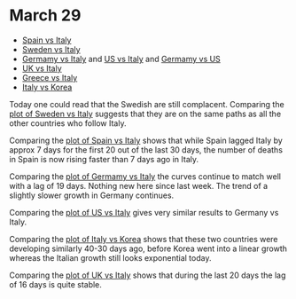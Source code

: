 # March 29

- [Spain vs Italy](../plots/2020-03-29/Spain-Italy.png)
- [Sweden vs Italy](../plots/2020-03-29/Swedem-Italy.png)
- [Germamy vs Italy](../plots/2020-03-29/German-Italy.png) and [US vs Italy](../plots/2020-03-29/US-Italy.png) and [Germamy vs US](../plots/2020-03-29/Germany-US.png)
- [UK vs Italy](../plots/2020-03-29/UK-Italy.png)
- [Greece vs Italy](../plots/2020-03-29/Greece-Italy.png)
- [Italy vs Korea](../plots/2020-03-29/Italy-South_Korea.png)

Today one could read that the Swedish are still complacent. Comparing the [plot of Sweden vs Italy](../plots/2020-03-29/Swedem-Italy.png) suggests that they are on the same paths as all the other countries who follow Italy.

Comparing the [plot of Spain vs Italy](../plots/2020-03-29/Spain-Italy.png) shows that while Spain lagged Italy by approx 7 days for the first 20 out of the last 30 days, the number of deaths in Spain is now rising faster than 7 days ago in Italy.

Comparing the [plot of Germamy vs Italy](../plots/2020-03-29/German-Italy.png) the curves continue to match well with a lag of 19 days. Nothing new here since last week. The trend of a slightly slower growth in Germany continues.

Comparing the [plot of US vs Italy](../plots/2020-03-29/US-Italy.png) gives very similar results to Germany vs Italy.

Comparing the [plot of Italy vs Korea](../plots/2020-03-29/Italy-South_Korea.png) shows that these two countries were developing similarly 40-30 days ago, before Korea went into a linear growth whereas the Italian growth still looks exponential today.

Comparing the [plot of UK vs Italy](../plots/2020-03-29/UK-Italy.png) shows that during the last 20 days the lag of 16 days is quite stable.





